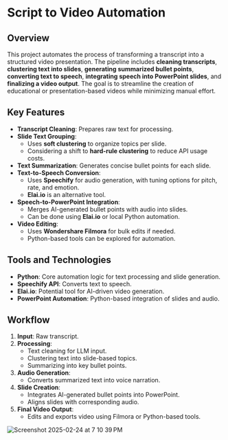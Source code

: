 # Script to Video Automation

## Overview
This project automates the process of transforming a transcript into a structured video presentation. The pipeline includes **cleaning transcripts**, **clustering text into slides**, **generating summarized bullet points**, **converting text to speech**, **integrating speech into PowerPoint slides**, and **finalizing a video output**. The goal is to streamline the creation of educational or presentation-based videos while minimizing manual effort.

## Key Features
- **Transcript Cleaning**: Prepares raw text for processing.
- **Slide Text Grouping**:
  - Uses **soft clustering** to organize topics per slide.
  - Considering a shift to **hard-rule clustering** to reduce API usage costs.
- **Text Summarization**: Generates concise bullet points for each slide.
- **Text-to-Speech Conversion**:
  - Uses **Speechify** for audio generation, with tuning options for pitch, rate, and emotion.
  - **Elai.io** is an alternative tool.
- **Speech-to-PowerPoint Integration**:
  - Merges AI-generated bullet points with audio into slides.
  - Can be done using **Elai.io** or local Python automation.
- **Video Editing**:
  - Uses **Wondershare Filmora** for bulk edits if needed.
  - Python-based tools can be explored for automation.

## Tools and Technologies
- **Python**: Core automation logic for text processing and slide generation.
- **Speechify API**: Converts text to speech.
- **Elai.io**: Potential tool for AI-driven video generation.
- **PowerPoint Automation**: Python-based integration of slides and audio.

## Workflow
1. **Input**: Raw transcript.
2. **Processing**:
   - Text cleaning for LLM input.
   - Clustering text into slide-based topics.
   - Summarizing into key bullet points.
3. **Audio Generation**:
   - Converts summarized text into voice narration.
4. **Slide Creation**:
   - Integrates AI-generated bullet points into PowerPoint.
   - Aligns slides with corresponding audio.
5. **Final Video Output**:
   - Edits and exports video using Filmora or Python-based tools.

![Screenshot 2025-02-24 at 7 10 39 PM](https://github.com/user-attachments/assets/3081f57b-3b96-40cf-ad42-98f5ece8d63a)
